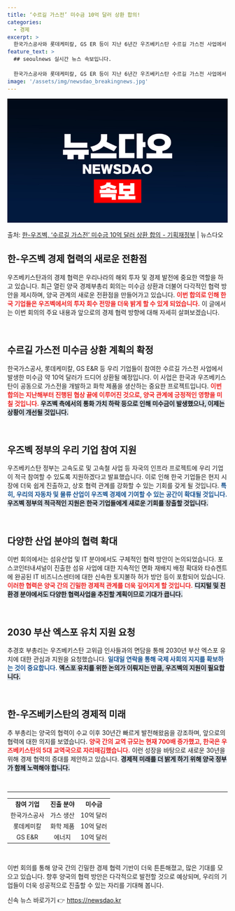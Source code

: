 ```yaml
---
title: ‘수르길 가스전’ 미수금 10억 달러 상환 합의!
categories:
  - 경제
excerpt: >
  한국가스공사와 롯데케미칼, GS ER 등이 지난 6년간 우즈베키스탄 수르길 가스전 사업에서 발생한 미수금 약…
feature_text: >
  ## seoulnews 실시간 뉴스 속보입니다.

  한국가스공사와 롯데케미칼, GS ER 등이 지난 6년간 우즈베키스탄 수르길 가스전 사업에서 발생한 미수금 약…
image: '/assets/img/newsdao_breakingnews.jpg'
---
```


![뉴스다오 속보](/assets/img/newsdao_breakingnews.jpg)

<p>출처: <a href="https://newsdao.kr/1867" rel="dofollow">한-우즈벡, ‘수르길 가스전’ 미수금 10억 달러 상환 합의 - 기획재정부</a> | 뉴스다오</p>

<h2 data-ke-size="size26">한-우즈벡 경제 협력의 새로운 전환점</h2>

<p data-ke-size="size16">우즈베키스탄과의 경제 협력은 우리나라의 해외 투자 및 경제 발전에 중요한 역할을 하고 있습니다. 최근 열린 양국 경제부총리 회의는 미수금 상환과 더불어 다각적인 협력 방안을 제시하며, 양국 관계의 새로운 전환점을 만들어가고 있습니다. <b><span style="color: #ee2323;">이번 합의로 인해 한국 기업들은 우즈벡에서의 투자 회수 전망을 더욱 밝게 할 수 있게 되었습니다.</span></b> 이 글에서는 이번 회의의 주요 내용과 앞으로의 경제 협력 방향에 대해 자세히 살펴보겠습니다.</p>

<p data-ke-size="size16">&nbsp;</p>

<h2 data-ke-size="size26">수르길 가스전 미수금 상환 계획의 확정</h2>

<p data-ke-size="size16">한국가스공사, 롯데케미칼, GS E&R 등 우리 기업들이 참여한 수르길 가스전 사업에서 발생한 미수금 약 10억 달러가 드디어 상환될 예정입니다. 이 사업은 한국과 우즈베키스탄이 공동으로 가스전을 개발하고 화학 제품을 생산하는 중요한 프로젝트입니다. <b><span style="color: #ee2323;">이번 합의는 지난해부터 진행된 협상 끝에 이루어진 것으로, 양국 관계에 긍정적인 영향을 미칠 것입니다.</span></b> <b><span style="background-color: #21538527;">우즈벡 측에서의 통화 가치 하락 등으로 인해 미수금이 발생했으나, 이제는 상황이 개선될 것입니다.</span></b></p>

<p data-ke-size="size16">&nbsp;</p>

<h2 data-ke-size="size26">우즈벡 정부의 우리 기업 참여 지원</h2>

<p data-ke-size="size16">우즈베키스탄 정부는 고속도로 및 고속철 사업 등 자국의 인프라 프로젝트에 우리 기업이 적극 참여할 수 있도록 지원하겠다고 발표했습니다. 이로 인해 한국 기업들은 현지 시장에 더욱 쉽게 진출하고, 상호 협력 관계를 강화할 수 있는 기회를 갖게 될 것입니다. <b><span style="color: #1a5490;">특히, 우리의 자동차 및 물류 산업이 우즈벡 경제에 기여할 수 있는 공간이 확대될 것입니다.</span></b> <b><span style="background-color: #21538527;">우즈벡 정부의 적극적인 지원은 한국 기업들에게 새로운 기회를 창출할 것입니다.</span></b></p>

<p data-ke-size="size16">&nbsp;</p>

<h2 data-ke-size="size26">다양한 산업 분야의 협력 확대</h2>

<p data-ke-size="size16">이번 회의에서는 섬유산업 및 IT 분야에서도 구체적인 협력 방안이 논의되었습니다. 포스코인터내셔널이 진출한 섬유 사업에 대한 지속적인 면화 재배지 배정 확대와 타슈켄트에 완공된 IT 비즈니스센터에 대한 신속한 토지불하 허가 방안 등이 포함되어 있습니다. <b><span style="color: #ee2323;">이러한 협력은 양국 간의 긴밀한 경제적 관계를 더욱 깊어지게 할 것입니다.</span></b> <b><span style="background-color: #21538527;">디지털 및 친환경 분야에서도 다양한 협력사업을 추진할 계획이므로 기대가 큽니다.</span></b></p>

<p data-ke-size="size16">&nbsp;</p>

<h2 data-ke-size="size26">2030 부산 엑스포 유치 지원 요청</h2>

<p data-ke-size="size16">추경호 부총리는 우즈베키스탄 고위급 인사들과의 면담을 통해 2030년 부산 엑스포 유치에 대한 관심과 지원을 요청했습니다. <b><span style="color: #1a5490;">일대일 연락을 통해 국제 사회의 지지를 확보하는 것이 중요합니다.</span></b> <b><span style="background-color: #21538527;">엑스포 유치를 위한 논의가 이뤄지는 만큼, 우즈벡의 지원이 필요합니다.</span></b></p>

<p data-ke-size="size16">&nbsp;</p>

<h2 data-ke-size="size26">한-우즈베키스탄의 경제적 미래</h2>

<p data-ke-size="size16">추 부총리는 양국의 협력이 수교 이후 30년간 빠르게 발전해왔음을 강조하며, 앞으로의 협력에 대한 의지를 보였습니다. <b><span style="color: #ee2323;">양국 간의 교역 규모는 현재 700배 증가했고, 한국은 우즈베키스탄의 5대 교역국으로 자리매김했습니다.</span></b> 이런 성장을 바탕으로 새로운 30년을 위해 경제 협력의 증대를 제안하고 있습니다. <b><span style="background-color: #21538527;">경제적 미래를 더 밝게 하기 위해 양국 정부가 함께 노력해야 합니다.</span></b></p>

<p data-ke-size="size16">&nbsp;</p>

<hr>

<table style="width: 100%;">
<tr>
<td style="text-align: center; height: 17px;"><b>참여 기업</b></td>
<td style="text-align: center; height: 17px;"><b>진출 분야</b></td>
<td style="text-align: center; height: 17px;"><b>미수금</b></td>
</tr>
<tr>
<td style="text-align: center; height: 17px;">한국가스공사</td>
<td style="text-align: center; height: 17px;">가스 생산</td>
<td style="text-align: center; height: 17px;">10억 달러</td>
</tr>
<tr>
<td style="text-align: center; height: 17px;">롯데케미칼</td>
<td style="text-align: center; height: 17px;">화학 제품</td>
<td style="text-align: center; height: 17px;">10억 달러</td>
</tr>
<tr>
<td style="text-align: center; height: 17px;">GS E&R</td>
<td style="text-align: center; height: 17px;">에너지</td>
<td style="text-align: center; height: 17px;">10억 달러</td>
</tr>
</table>

<p data-ke-size="size16">&nbsp;</p>

<p data-ke-size="size16">이번 회의를 통해 양국 간의 긴밀한 경제 협력 기반이 더욱 튼튼해졌고, 많은 기대를 모으고 있습니다. 향후 양국의 협력 방안은 다각적으로 발전할 것으로 예상되며, 우리의 기업들이 더욱 성공적으로 진출할 수 있는 자리를 기대해 봅니다.</p>

<p data-ke-size="size16"></p> 

신속 뉴스 바로가기 👉 <a href="https://newsdao.kr" rel="dofollow">https://newsdao.kr</a>


